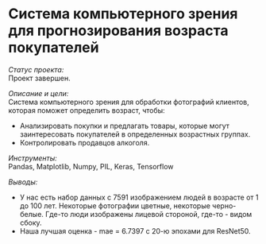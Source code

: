 #  Система компьютерного зрения для прогнозирования возраста покупателей

*Статус проекта:*  
Проект завершен.

*Описание и цели:*  
Система компьютерного зрения для обработки фотографий клиентов, которая поможет определить возраст, чтобы:
- Анализировать покупки и предлагать товары, которые могут заинтересовать покупателей в определенных возрастных группах.
- Контролировать продавцов алкоголя.

*Инструменты:*  
Pandas, Matplotlib, Numpy, PIL, Keras, Tensorflow

*Выводы:*  
- У нас есть набор данных с 7591 изображением людей в возрасте от 1 до 100 лет. Некоторые фотографии цветные, некоторые черно-белые. Где-то люди изображены лицевой стороной, где-то - видом сбоку. 
- Наша лучшая оценка - mae = 6.7397 с 20-ю эпохами для ResNet50.
